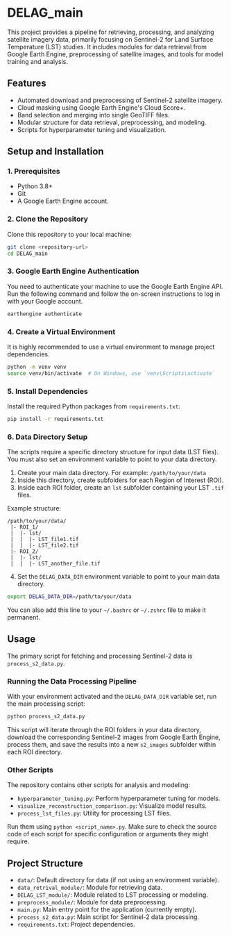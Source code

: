 # DELAG_main

This project provides a pipeline for retrieving, processing, and analyzing satellite imagery data, primarily focusing on Sentinel-2 for Land Surface Temperature (LST) studies. It includes modules for data retrieval from Google Earth Engine, preprocessing of satellite images, and tools for model training and analysis.

## Features

-   Automated download and preprocessing of Sentinel-2 satellite imagery.
-   Cloud masking using Google Earth Engine's Cloud Score+.
-   Band selection and merging into single GeoTIFF files.
-   Modular structure for data retrieval, preprocessing, and modeling.
-   Scripts for hyperparameter tuning and visualization.

## Setup and Installation

### 1. Prerequisites

-   Python 3.8+
-   Git
-   A Google Earth Engine account.

### 2. Clone the Repository

Clone this repository to your local machine:

```bash
git clone <repository-url>
cd DELAG_main
```

### 3. Google Earth Engine Authentication

You need to authenticate your machine to use the Google Earth Engine API. Run the following command and follow the on-screen instructions to log in with your Google account.

```bash
earthengine authenticate
```

### 4. Create a Virtual Environment

It is highly recommended to use a virtual environment to manage project dependencies.

```bash
python -m venv venv
source venv/bin/activate  # On Windows, use `venv\Scripts\activate`
```

### 5. Install Dependencies

Install the required Python packages from `requirements.txt`:

```bash
pip install -r requirements.txt
```

### 6. Data Directory Setup

The scripts require a specific directory structure for input data (LST files). You must also set an environment variable to point to your data directory.

1.  Create your main data directory. For example: `/path/to/your/data`
2.  Inside this directory, create subfolders for each Region of Interest (ROI).
3.  Inside each ROI folder, create an `lst` subfolder containing your LST `.tif` files.

Example structure:
```
/path/to/your/data/
 |- ROI_1/
 |  |- lst/
 |  |  |- LST_file1.tif
 |  |  |- LST_file2.tif
 |- ROI_2/
 |  |- lst/
 |  |  |- LST_another_file.tif
```

4.  Set the `DELAG_DATA_DIR` environment variable to point to your main data directory.

```bash
export DELAG_DATA_DIR=/path/to/your/data
```
You can also add this line to your `~/.bashrc` or `~/.zshrc` file to make it permanent.

## Usage

The primary script for fetching and processing Sentinel-2 data is `process_s2_data.py`.

### Running the Data Processing Pipeline

With your environment activated and the `DELAG_DATA_DIR` variable set, run the main processing script:

```bash
python process_s2_data.py
```

This script will iterate through the ROI folders in your data directory, download the corresponding Sentinel-2 images from Google Earth Engine, process them, and save the results into a new `s2_images` subfolder within each ROI directory.

### Other Scripts

The repository contains other scripts for analysis and modeling:

-   `hyperparameter_tuning.py`: Perform hyperparameter tuning for models.
-   `visualize_reconstruction_comparison.py`: Visualize model results.
-   `process_lst_files.py`: Utility for processing LST files.

Run them using `python <script_name>.py`. Make sure to check the source code of each script for specific configuration or arguments they might require.

## Project Structure

-   `data/`: Default directory for data (if not using an environment variable).
-   `data_retrival_module/`: Module for retrieving data.
-   `DELAG_LST_module/`: Module related to LST processing or modeling.
-   `preprocess_module/`: Module for data preprocessing.
-   `main.py`: Main entry point for the application (currently empty).
-   `process_s2_data.py`: Main script for Sentinel-2 data processing.
-   `requirements.txt`: Project dependencies.
